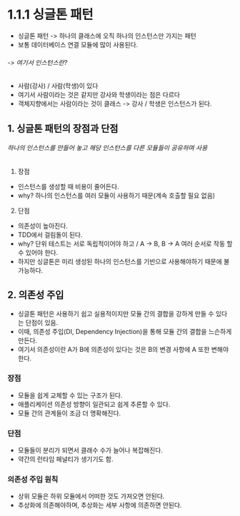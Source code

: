 # 1.1.1 싱글톤 패턴
* 싱글톤 패턴 -> 하나의 클래스에 오직 하나의 인스턴스만 가지는 패턴
* 보통 데이터베이스 연결 모듈에 많이 사용된다.
###### -> 여기서 인스턴스란?
* 사람(강사) / 사람(학생)이 있다
 * 여기서 사람이라는 것은 같지만 강사와 학생이라는 점은 다르다
  * 객체지향에서는 사람이라는 것이 클래스 -> 강사 / 학생은 인스턴스가 된다. 

## 1. 싱글톤 패턴의 장점과 단점
###### 하나의 인스턴스를 만들어 놓고 해당 인스턴스를 다른 모듈들이 공유하며 사용
1. 장점
* 인스턴스를 생성할 때 비용이 줄어든다.
 * why? 하나의 인스턴스를 여러 모듈이 사용하기 때문(계속 호출할 필요 없음) 

2. 단점
* 의존성이 높아진다.
* TDD에서 걸림돌이 된다.
 * why? 단위 테스트는 서로 독립적이어야 하고 / A -> B, B -> A 여러 순서로 작동 할 수 있어야 한다.
 * 하지만 싱글톤은 미리 생성된 하나의 인스턴스를 기반으로 사용해야하기 때문에 불가능하다.

## 2. 의존성 주입
* 싱글톤 패턴은 사용하기 쉽고 실용적이지만 모듈 간의 결합을 강하게 만들 수 있다는 단점이 있음.
* 이때, 의존성 주입(DI, Dependency Injection)을 통해 모듈 간의 결합을 느슨하게 만든다.
 * 여기서 의존성이란 A가 B에 의존성이 있다는 것은 B의 변경 사항에 A 또한 변해야 한다. 

### 장점
* 모듈을 쉽게 교체할 수 있는 구조가 된다.
* 애플리케이션 의존성 방향이 일관되고 쉽게 추론할 수 있다.
* 모듈 간의 관계들이 조금 더 명확해진다.

### 단점
* 모듈들이 분리가 되면서 클래수 수가 늘어나 복잡해진다.
 * 약간의 런타임 페널티가 생기기도 함.

### 의존성 주입 원칙
* 상위 모듈은 하위 모듈에서 어떠한 것도 가져오면 안된다.
* 추상화에 의존해야하며, 추상화는 세부 사항에 의존하면 안된다.
